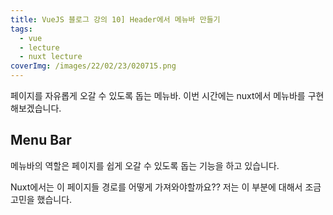 ```yaml
---
title: VueJS 블로그 강의 10] Header에서 메뉴바 만들기
tags:
  - vue
  - lecture
  - nuxt lecture
coverImg: /images/22/02/23/020715.png
---
```


페이지를 자유롭게 오갈 수 있도록 돕는 메뉴바. 이번 시간에는 nuxt에서 메뉴바를 구현해보겠습니다.

<!--more-->

## Menu Bar

메뉴바의 역할은 페이지를 쉽게 오갈 수 있도록 돕는 기능을 하고 있습니다.

<post-img src="/images/22/03/08/180037.png"></post-img>

Nuxt에서는 이 페이지들 경로를 어떻게 가져와야할까요?? 저는 이 부분에 대해서 조금 고민을 했습니다.
